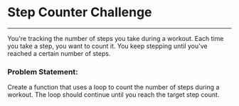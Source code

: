 # Step Counter Challenge

---

You're tracking the number of steps you take during a workout. Each time you take a step, you want to count it. You keep stepping until you've reached a certain number of steps.

### Problem Statement:

Create a function that uses a loop to count the number of steps during a workout. The loop should continue until you reach the target step count.
